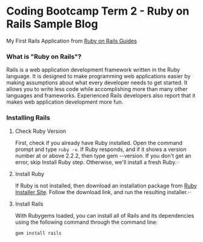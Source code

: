# Coding Bootcamp Term 2 - Ruby on Rails Sample Blog

My First Rails Application from [Ruby on Rails Guides](http://guides.rubyonrails.org/getting_started.html)
### What is "Ruby on Rails"?
Rails is a web application development framework written in the Ruby language. It is designed to make programming web applications easier by making assumptions about what every developer needs to get started. It allows you to write less code while accomplishing more than many other languages and frameworks. Experienced Rails developers also report that it makes web application development more fun.

### Installing Rails
1. Check Ruby Version

   First, check if you already have Ruby installed. Open the command prompt and type `ruby -v`. 
   If Ruby responds, and if it shows a version number at or above 2.2.2, then type gem --version. If you don't get an error, skip Install    Ruby step. Otherwise, we'll install a fresh Ruby.⋅⋅
2. Install Ruby

   If Ruby is not installed, then download an installation package from [Ruby Installer Site](https://www.ruby-lang.org/en/downloads/).      Follow the download link, and run the resulting installer.⋅⋅
3. Install Rails

   With Rubygems loaded, you can install all of Rails and its dependencies using the following command through the command line:
   ```
   gem install rails
   ```

